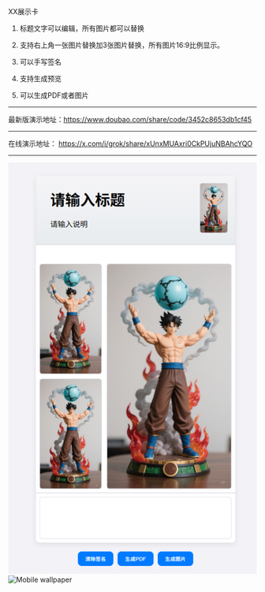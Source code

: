   XX展示卡

1. 标题文字可以编辑，所有图片都可以替换

2. 支持右上角一张图片替换加3张图片替换，所有图片16:9比例显示。

3. 可以手写签名

4. 支持生成预览

5. 可以生成PDF或者图片

------------------------------------------

最新版演示地址：https://www.doubao.com/share/code/3452c8653db1cf45

------------------------------------------

在线演示地址： https://x.com/i/grok/share/xUnxMUAxri0CkPUjuNBAhcYQO

------------------------------------------

<img src="https://raw.githubusercontent.com/mickeywaley/Personality_Card/refs/heads/main/XX%E5%B1%95%E7%A4%BA%E5%8D%A1/1.png" alt="Mobile wallpaper"   />


<img src="https://raw.githubusercontent.com/mickeywaley/Personality_Card/refs/heads/main/XX%E5%B1%95%E7%A4%BA%E5%8D%A1/2.png" alt="Mobile wallpaper"   />


